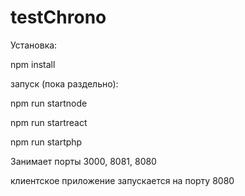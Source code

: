 # testChrono
Установка: 

npm install

запуск (пока раздельно):

npm run startnode

npm run startreact

npm run startphp

Занимает порты 3000, 8081, 8080

клиентское приложение запускается на порту 8080



